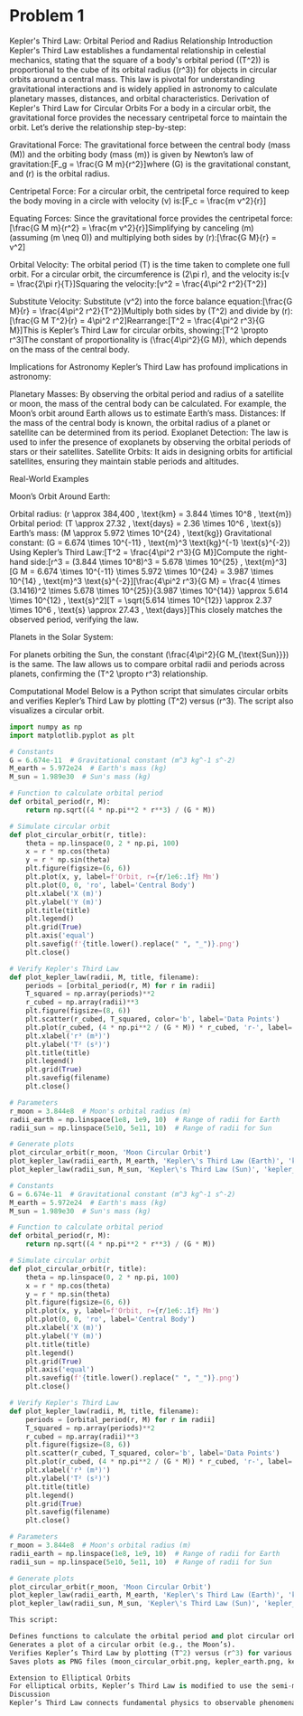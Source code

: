 # Problem 1
Kepler's Third Law: Orbital Period and Radius Relationship
Introduction
Kepler's Third Law establishes a fundamental relationship in celestial mechanics, stating that the square of a body's orbital period ((T^2)) is proportional to the cube of its orbital radius ((r^3)) for objects in circular orbits around a central mass. This law is pivotal for understanding gravitational interactions and is widely applied in astronomy to calculate planetary masses, distances, and orbital characteristics.
Derivation of Kepler's Third Law for Circular Orbits
For a body in a circular orbit, the gravitational force provides the necessary centripetal force to maintain the orbit. Let’s derive the relationship step-by-step:

Gravitational Force: The gravitational force between the central body (mass (M)) and the orbiting body (mass (m)) is given by Newton’s law of gravitation:[F_g = \frac{G M m}{r^2}]where (G) is the gravitational constant, and (r) is the orbital radius.

Centripetal Force: For a circular orbit, the centripetal force required to keep the body moving in a circle with velocity (v) is:[F_c = \frac{m v^2}{r}]

Equating Forces: Since the gravitational force provides the centripetal force:[\frac{G M m}{r^2} = \frac{m v^2}{r}]Simplifying by canceling (m) (assuming (m \neq 0)) and multiplying both sides by (r):[\frac{G M}{r} = v^2]

Orbital Velocity: The orbital period (T) is the time taken to complete one full orbit. For a circular orbit, the circumference is (2\pi r), and the velocity is:[v = \frac{2\pi r}{T}]Squaring the velocity:[v^2 = \frac{4\pi^2 r^2}{T^2}]

Substitute Velocity: Substitute (v^2) into the force balance equation:[\frac{G M}{r} = \frac{4\pi^2 r^2}{T^2}]Multiply both sides by (T^2) and divide by (r):[\frac{G M T^2}{r} = 4\pi^2 r^2]Rearrange:[T^2 = \frac{4\pi^2 r^3}{G M}]This is Kepler’s Third Law for circular orbits, showing:[T^2 \propto r^3]The constant of proportionality is (\frac{4\pi^2}{G M}), which depends on the mass of the central body.


Implications for Astronomy
Kepler’s Third Law has profound implications in astronomy:

Planetary Masses: By observing the orbital period and radius of a satellite or moon, the mass of the central body can be calculated. For example, the Moon’s orbit around Earth allows us to estimate Earth’s mass.
Distances: If the mass of the central body is known, the orbital radius of a planet or satellite can be determined from its period.
Exoplanet Detection: The law is used to infer the presence of exoplanets by observing the orbital periods of stars or their satellites.
Satellite Orbits: It aids in designing orbits for artificial satellites, ensuring they maintain stable periods and altitudes.

Real-World Examples

Moon’s Orbit Around Earth:

Orbital radius: (r \approx 384,400 , \text{km} = 3.844 \times 10^8 , \text{m})
Orbital period: (T \approx 27.32 , \text{days} = 2.36 \times 10^6 , \text{s})
Earth’s mass: (M \approx 5.972 \times 10^{24} , \text{kg})
Gravitational constant: (G = 6.674 \times 10^{-11} , \text{m}^3 \text{kg}^{-1} \text{s}^{-2})
Using Kepler’s Third Law:[T^2 = \frac{4\pi^2 r^3}{G M}]Compute the right-hand side:[r^3 = (3.844 \times 10^8)^3 = 5.678 \times 10^{25} , \text{m}^3][G M = 6.674 \times 10^{-11} \times 5.972 \times 10^{24} = 3.987 \times 10^{14} , \text{m}^3 \text{s}^{-2}][\frac{4\pi^2 r^3}{G M} = \frac{4 \times (3.1416)^2 \times 5.678 \times 10^{25}}{3.987 \times 10^{14}} \approx 5.614 \times 10^{12} , \text{s}^2][T = \sqrt{5.614 \times 10^{12}} \approx 2.37 \times 10^6 , \text{s} \approx 27.43 , \text{days}]This closely matches the observed period, verifying the law.


Planets in the Solar System:

For planets orbiting the Sun, the constant (\frac{4\pi^2}{G M_{\text{Sun}}}) is the same. The law allows us to compare orbital radii and periods across planets, confirming the (T^2 \propto r^3) relationship.



Computational Model
Below is a Python script that simulates circular orbits and verifies Kepler’s Third Law by plotting (T^2) versus (r^3). The script also visualizes a circular orbit.
```python
import numpy as np
import matplotlib.pyplot as plt

# Constants
G = 6.674e-11  # Gravitational constant (m^3 kg^-1 s^-2)
M_earth = 5.972e24  # Earth's mass (kg)
M_sun = 1.989e30  # Sun's mass (kg)

# Function to calculate orbital period
def orbital_period(r, M):
    return np.sqrt((4 * np.pi**2 * r**3) / (G * M))

# Simulate circular orbit
def plot_circular_orbit(r, title):
    theta = np.linspace(0, 2 * np.pi, 100)
    x = r * np.cos(theta)
    y = r * np.sin(theta)
    plt.figure(figsize=(6, 6))
    plt.plot(x, y, label=f'Orbit, r={r/1e6:.1f} Mm')
    plt.plot(0, 0, 'ro', label='Central Body')
    plt.xlabel('X (m)')
    plt.ylabel('Y (m)')
    plt.title(title)
    plt.legend()
    plt.grid(True)
    plt.axis('equal')
    plt.savefig(f'{title.lower().replace(" ", "_")}.png')
    plt.close()

# Verify Kepler's Third Law
def plot_kepler_law(radii, M, title, filename):
    periods = [orbital_period(r, M) for r in radii]
    T_squared = np.array(periods)**2
    r_cubed = np.array(radii)**3
    plt.figure(figsize=(8, 6))
    plt.scatter(r_cubed, T_squared, color='b', label='Data Points')
    plt.plot(r_cubed, (4 * np.pi**2 / (G * M)) * r_cubed, 'r-', label='Kepler\'s Law')
    plt.xlabel('r³ (m³)')
    plt.ylabel('T² (s²)')
    plt.title(title)
    plt.legend()
    plt.grid(True)
    plt.savefig(filename)
    plt.close()

# Parameters
r_moon = 3.844e8  # Moon's orbital radius (m)
radii_earth = np.linspace(1e8, 1e9, 10)  # Range of radii for Earth
radii_sun = np.linspace(5e10, 5e11, 10)  # Range of radii for Sun

# Generate plots
plot_circular_orbit(r_moon, 'Moon Circular Orbit')
plot_kepler_law(radii_earth, M_earth, 'Kepler\'s Third Law (Earth)', 'kepler_earth.png')
plot_kepler_law(radii_sun, M_sun, 'Kepler\'s Third Law (Sun)', 'kepler_sun.png')

# Constants
G = 6.674e-11  # Gravitational constant (m^3 kg^-1 s^-2)
M_earth = 5.972e24  # Earth's mass (kg)
M_sun = 1.989e30  # Sun's mass (kg)

# Function to calculate orbital period
def orbital_period(r, M):
    return np.sqrt((4 * np.pi**2 * r**3) / (G * M))

# Simulate circular orbit
def plot_circular_orbit(r, title):
    theta = np.linspace(0, 2 * np.pi, 100)
    x = r * np.cos(theta)
    y = r * np.sin(theta)
    plt.figure(figsize=(6, 6))
    plt.plot(x, y, label=f'Orbit, r={r/1e6:.1f} Mm')
    plt.plot(0, 0, 'ro', label='Central Body')
    plt.xlabel('X (m)')
    plt.ylabel('Y (m)')
    plt.title(title)
    plt.legend()
    plt.grid(True)
    plt.axis('equal')
    plt.savefig(f'{title.lower().replace(" ", "_")}.png')
    plt.close()

# Verify Kepler's Third Law
def plot_kepler_law(radii, M, title, filename):
    periods = [orbital_period(r, M) for r in radii]
    T_squared = np.array(periods)**2
    r_cubed = np.array(radii)**3
    plt.figure(figsize=(8, 6))
    plt.scatter(r_cubed, T_squared, color='b', label='Data Points')
    plt.plot(r_cubed, (4 * np.pi**2 / (G * M)) * r_cubed, 'r-', label='Kepler\'s Law')
    plt.xlabel('r³ (m³)')
    plt.ylabel('T² (s²)')
    plt.title(title)
    plt.legend()
    plt.grid(True)
    plt.savefig(filename)
    plt.close()

# Parameters
r_moon = 3.844e8  # Moon's orbital radius (m)
radii_earth = np.linspace(1e8, 1e9, 10)  # Range of radii for Earth
radii_sun = np.linspace(5e10, 5e11, 10)  # Range of radii for Sun

# Generate plots
plot_circular_orbit(r_moon, 'Moon Circular Orbit')
plot_kepler_law(radii_earth, M_earth, 'Kepler\'s Third Law (Earth)', 'kepler_earth.png')
plot_kepler_law(radii_sun, M_sun, 'Kepler\'s Third Law (Sun)', 'kepler_sun.png')

This script:

Defines functions to calculate the orbital period and plot circular orbits.
Generates a plot of a circular orbit (e.g., the Moon’s).
Verifies Kepler’s Third Law by plotting (T^2) versus (r^3) for various radii, showing a linear relationship.
Saves plots as PNG files (moon_circular_orbit.png, kepler_earth.png, kepler_sun.png).

Extension to Elliptical Orbits
For elliptical orbits, Kepler’s Third Law is modified to use the semi-major axis (a) instead of the radius (r):[T^2 = \frac{4\pi^2 a^3}{G M}]This holds because the semi-major axis represents the average distance in an elliptical orbit. The law applies to all bound orbits (circular or elliptical) and is used to study comets, asteroids, and exoplanets. For highly eccentric orbits, the period still depends on the semi-major axis, but the dynamics are more complex due to varying orbital speeds.
Discussion
Kepler’s Third Law connects fundamental physics to observable phenomena, enabling precise calculations of masses and distances in the Solar System and beyond. Its application to elliptical orbits broadens its utility, covering diverse celestial bodies. The computational model confirms the law’s predictions, and graphical representations provide intuitive insights into orbital mechanics.
